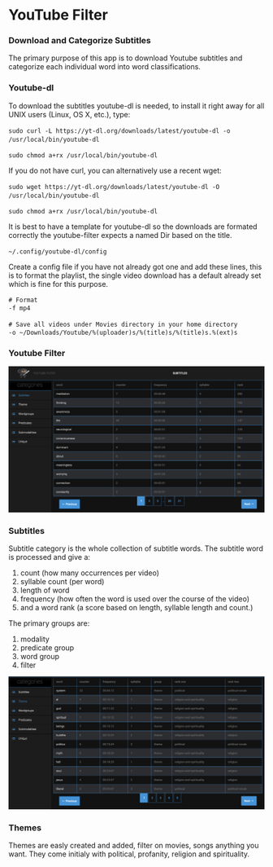 # YouTube Filter

### Download and Categorize Subtitles

The primary purpose of this app is to download Youtube subtitles and categorize
each individual word into word classifications. 


### Youtube-dl

To download the subtitles youtube-dl is needed, to install it right away for 
all UNIX users (Linux, OS X, etc.), type:

`sudo curl -L https://yt-dl.org/downloads/latest/youtube-dl -o /usr/local/bin/youtube-dl`

`sudo chmod a+rx /usr/local/bin/youtube-dl`

If you do not have curl, you can alternatively use a recent wget:

`sudo wget https://yt-dl.org/downloads/latest/youtube-dl -O /usr/local/bin/youtube-dl`

`sudo chmod a+rx /usr/local/bin/youtube-dl`

It is best to have a template for youtube-dl so the downloads are formated
correctly the youtube-filter expects a named Dir based on the title. 

`~/.config/youtube-dl/config`

Create a config file if you have not already got one and add these lines, this 
is to format the playlist, the single video download has a default already set 
which is fine for this purpose.


    # Format
    -f mp4

    # Save all videos under Movies directory in your home directory
    -o ~/Downloads/Youtube/%(uploader)s/%(title)s/%(title)s.%(ext)s



### Youtube Filter
![front end](https://github.com/shadow-chasing/filter/blob/master/scripts/screen-shots/Screenshot%202019-09-10%20at%2016.19.55.png)

### Subtitles

Subtitle category is the whole collection of subtitle words. The subtitle word is processed and give a: 

1. count (how many occurrences per video)
2. syllable count (per word)
3. length of word
4. frequency (how often the word is used over the course of the video)
5. and a word rank (a score based on length, syllable length and count.)


The primary groups are:

1. modality
2. predicate group
3. word group
4. filter

![theme](https://github.com/shadow-chasing/filter/blob/master/scripts/screen-shots/Screenshot%202019-09-10%20at%2016.38.39.png)

###  Themes 

Themes are easly created and added, filter on movies, songs anything you want. They come initialy with political, profanity, religion and spirituality. 
